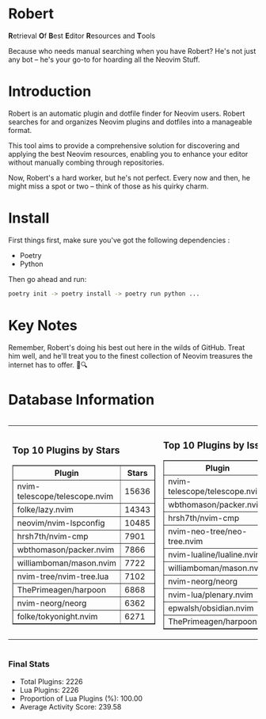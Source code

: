 # Robert

**R**etrieval
**O**f
**B**est
**E**ditor
**R**esources and
**T**ools

Because who needs manual searching when you have Robert?
He's not just any bot – he's your go-to for hoarding all the Neovim Stuff.

# Introduction
Robert is an automatic plugin and dotfile finder for Neovim users. Robert searches for and organizes Neovim plugins and dotfiles into a manageable format.

This tool aims to provide a comprehensive solution for discovering and applying the best Neovim resources, enabling you to enhance your editor without manually combing through repositories.

Now, Robert's a hard worker, but he's not perfect. Every now and then, he might miss a spot or two – think of those as his quirky charm. 

# Install
 First things first, make sure you've got the following dependencies :
  - Poetry 
  - Python 

Then go ahead and run:

```bash
poetry init -> poetry install -> poetry run python ...
```
# Key Notes

Remember, Robert's doing his best out here in the wilds of GitHub. Treat him well, and he'll treat you to the finest collection of Neovim treasures the internet has to offer. 🎩🔍


# Database Information

<div style='display:flex;flex-direction:row;justify-content:space-between;'><table><tr><td><h3>Top 10 Plugins by Stars</h3><table border="1"><tr><th>Plugin</th><th>Stars</th></tr><tr><td>nvim-telescope/telescope.nvim</td><td>15636</td></tr><tr><td>folke/lazy.nvim</td><td>14343</td></tr><tr><td>neovim/nvim-lspconfig</td><td>10485</td></tr><tr><td>hrsh7th/nvim-cmp</td><td>7901</td></tr><tr><td>wbthomason/packer.nvim</td><td>7866</td></tr><tr><td>williamboman/mason.nvim</td><td>7722</td></tr><tr><td>nvim-tree/nvim-tree.lua</td><td>7102</td></tr><tr><td>ThePrimeagen/harpoon</td><td>6868</td></tr><tr><td>nvim-neorg/neorg</td><td>6362</td></tr><tr><td>folke/tokyonight.nvim</td><td>6271</td></tr></table></td><td><h3>Top 10 Plugins by Issues</h3><table border="1"><tr><th>Plugin</th><th>Issues</th></tr><tr><td>nvim-telescope/telescope.nvim</td><td>354</td></tr><tr><td>wbthomason/packer.nvim</td><td>307</td></tr><tr><td>hrsh7th/nvim-cmp</td><td>281</td></tr><tr><td>nvim-neo-tree/neo-tree.nvim</td><td>230</td></tr><tr><td>nvim-lualine/lualine.nvim</td><td>222</td></tr><tr><td>williamboman/mason.nvim</td><td>192</td></tr><tr><td>nvim-neorg/neorg</td><td>181</td></tr><tr><td>nvim-lua/plenary.nvim</td><td>144</td></tr><tr><td>epwalsh/obsidian.nvim</td><td>140</td></tr><tr><td>ThePrimeagen/harpoon</td><td>118</td></tr></table></td><td><h3>Top 10 Plugins by Forks</h3><table border="1"><tr><th>Plugin</th><th>Forks</th></tr><tr><td>neovim/nvim-lspconfig</td><td>2066</td></tr><tr><td>nvim-telescope/telescope.nvim</td><td>827</td></tr><tr><td>nvim-tree/nvim-tree.lua</td><td>607</td></tr><tr><td>nvim-lualine/lualine.nvim</td><td>463</td></tr><tr><td>folke/tokyonight.nvim</td><td>417</td></tr><tr><td>hrsh7th/nvim-cmp</td><td>394</td></tr><tr><td>ThePrimeagen/harpoon</td><td>368</td></tr><tr><td>folke/lazy.nvim</td><td>344</td></tr><tr><td>jackMort/ChatGPT.nvim</td><td>310</td></tr><tr><td>nvim-lua/plenary.nvim</td><td>286</td></tr></table></td></tr></table></div>

### Final Stats
- Total Plugins: 2226
- Lua Plugins: 2226
- Proportion of Lua Plugins (%): 100.00
- Average Activity Score: 239.58
